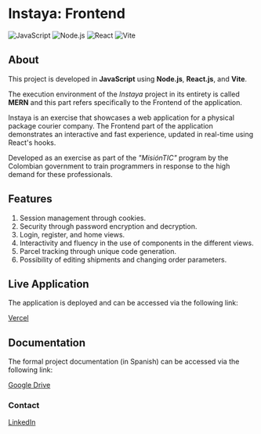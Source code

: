 # Instaya: Frontend

![JavaScript](https://img.shields.io/badge/JavaScript-F7DF1E?style=for-the-badge&logo=javascript&logoColor=black)
![Node.js](https://img.shields.io/badge/Node.js-339933?style=for-the-badge&logo=nodedotjs&logoColor=white)
![React](https://img.shields.io/badge/React-61DAFB?style=for-the-badge&logo=react&logoColor=black)
![Vite](https://img.shields.io/badge/Vite-646CFF?style=for-the-badge&logo=vite&logoColor=white)

## About

This project is developed in **JavaScript** using **Node.js**, **React.js**, and **Vite**.

The execution environment of the _Instaya_ project in its entirety is called **MERN** and this part refers specifically to the Frontend of the application.

Instaya is an exercise that showcases a web application for a physical package courier company. The Frontend part of the application demonstrates an interactive and fast experience, updated in real-time using React's hooks.

Developed as an exercise as part of the _"MisiónTIC"_ program by the Colombian government to train programmers in response to the high demand for these professionals.

## Features

1. Session management through cookies.
2. Security through password encryption and decryption.
3. Login, register, and home views.
4. Interactivity and fluency in the use of components in the different views.
5. Parcel tracking through unique code generation.
6. Possibility of editing shipments and changing order parameters.

## Live Application

The application is deployed and can be accessed via the following link:

[Vercel](https://instaya-frontend-beige.vercel.app/)

## Documentation

The formal project documentation (in Spanish) can be accessed via the following link:

[Google Drive](https://drive.google.com/file/d/1v7anSEonx4DkO3JBXeIhxUjEv6Eu6TLY/view?usp=sharing)

### Contact

[LinkedIn](https://www.linkedin.com/in/camilocastell/)
